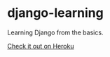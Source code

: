 # django-learning

Learning Django from the basics.

[Check it out on Heroku](https://djangopractice1213.herokuapp.com/music)
